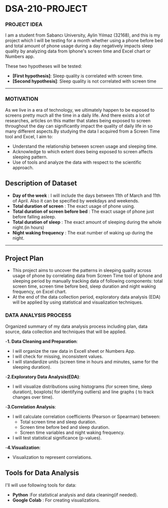 # DSA-210-PROJECT
### PROJECT IDEA
I am a student from Sabancı University, Aylin Yılmaz (32168), and this is my project which I will be testing for a month whether using a phone before bed and total amount of phone usage during a day negatively impacts sleep quality by analyzing data from Iphone's screen time  and Excel chart or Numbers app.

These two hypotheses will be tested:
- **[First hypothesis]**: Sleep quality is correlated with screen time.
- **[Second hypothesis]**: Sleep quality is not correlated with screen time

---

### MOTIVATION
As we live in a era of technology, we ultimately happen to be exposed to screens pretty much all the time in a daily life. And there exists a lot of researches, articles on this matter that states being exposed to screen throughout the day can significantly impact the quality of daily life in so many different aspects.By studying the data I acquired from a Screen Time tool and Excel, I aim to:
- Understand the relationship between screen usage and sleeping time.
- Acknowledge to which extent does being exposed to screen affects sleeping pattern.
- Use of tools and analyze the data with respect to the scientific approach. 

## **Description of Dataset**
- **Day of the week** : I will include the days between 11th of March and 11th of April. Also it can be specified by weekdays and weekends.
- **Total duration of screen** : The exact usage of phone using.
- **Total duration of screen before bed** : The exact usage of phone just before falling asleep.
- **Total duration of sleep** : The exact amount of sleeping during the whole night.(in hours)
- **Night waking frequency** : The exat number of waking up during the night.

---

## **Project Plan**
- This project aims to uncover the patterns in sleeping quality across usage of phone by correlating data from Screen Time tool of Iphone and sleeping period by manually tracking data of following components: total screen time, screen time before bed, sleep duration and night waking frequency, on Excel chart.
- At the end of the data collection period, exploratory data analysis (EDA) will be applied by using statistical and visualization techniques.


### DATA ANALYSIS PROCESS
  Organized summary of my data analysis process including plan, data source, data collection and techniques that will be applied.

-**1. Data Cleaning and Preparation**:
- I will organize the raw data in Excell sheet or Numbers App.
- I will check for missing, inconsistent values.
- I will standardize units (screen time in hours and minutes, same for the sleeping duration).
  
-**2.Exploratory Data Analysis(EDA)**:
- I will visualize distributions using histograms (for screen time, sleep duration), boxplots( for identifying outliers) and line graphs ( to track changes over time).

-**3.Correlation Analysis**:
- I will calculate correlation coefficients (Pearson or Spearman) between:
  - Total screen time and sleep duration.
  - Screen time before bed and sleep duration.
  - Screen time variables and night waking frequency. 
- I will test statistical significance (p-values).

-**4.Visualization**:
- Visualization to represent correlations. 

## **Tools for Data Analysis**
I'll will use following tools for data:
- **Python** :For statistical analysis and data cleaning(if needed).
- **Google Colab** : For creating visualizations.


